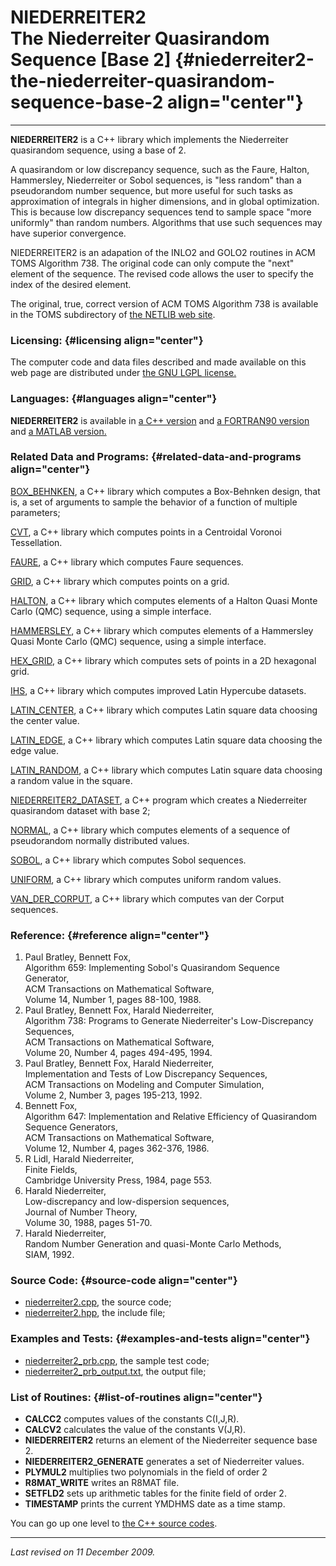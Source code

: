 NIEDERREITER2\
The Niederreiter Quasirandom Sequence \[Base 2\] {#niederreiter2-the-niederreiter-quasirandom-sequence-base-2 align="center"}
================================================

------------------------------------------------------------------------

**NIEDERREITER2** is a C++ library which implements the Niederreiter
quasirandom sequence, using a base of 2.

A quasirandom or low discrepancy sequence, such as the Faure, Halton,
Hammersley, Niederreiter or Sobol sequences, is "less random" than a
pseudorandom number sequence, but more useful for such tasks as
approximation of integrals in higher dimensions, and in global
optimization. This is because low discrepancy sequences tend to sample
space "more uniformly" than random numbers. Algorithms that use such
sequences may have superior convergence.

NIEDERREITER2 is an adapation of the INLO2 and GOLO2 routines in ACM
TOMS Algorithm 738. The original code can only compute the "next"
element of the sequence. The revised code allows the user to specify the
index of the desired element.

The original, true, correct version of ACM TOMS Algorithm 738 is
available in the TOMS subdirectory of [the NETLIB web
site](http://www.netlib.org/).

### Licensing: {#licensing align="center"}

The computer code and data files described and made available on this
web page are distributed under [the GNU LGPL
license.](../../txt/gnu_lgpl.txt)

### Languages: {#languages align="center"}

**NIEDERREITER2** is available in [a C++
version](../../cpp_src/niederreiter2/niederreiter2.html) and [a
FORTRAN90 version](../../f_src/niederreiter2/niederreiter2.html) and [a
MATLAB version.](../../m_src/niederreiter2/niederreiter2.html)

### Related Data and Programs: {#related-data-and-programs align="center"}

[BOX\_BEHNKEN](../../cpp_src/box_behnken/box_behnken.html), a C++
library which computes a Box-Behnken design, that is, a set of arguments
to sample the behavior of a function of multiple parameters;

[CVT](../../cpp_src/cvt/cvt.html), a C++ library which computes points
in a Centroidal Voronoi Tessellation.

[FAURE](../../cpp_src/faure/faure.html), a C++ library which computes
Faure sequences.

[GRID](../../cpp_src/grid/grid.html), a C++ library which computes
points on a grid.

[HALTON](../../cpp_src/halton/halton.html), a C++ library which computes
elements of a Halton Quasi Monte Carlo (QMC) sequence, using a simple
interface.

[HAMMERSLEY](../../cpp_src/hammersley/hammersley.html), a C++ library
which computes elements of a Hammersley Quasi Monte Carlo (QMC)
sequence, using a simple interface.

[HEX\_GRID](../../cpp_src/hex_grid/hex_grid.html), a C++ library which
computes sets of points in a 2D hexagonal grid.

[IHS](../../cpp_src/ihs/ihs.html), a C++ library which computes improved
Latin Hypercube datasets.

[LATIN\_CENTER](../../cpp_src/latin_center/latin_center.html), a C++
library which computes Latin square data choosing the center value.

[LATIN\_EDGE](../../cpp_src/latin_edge/latin_edge.html), a C++ library
which computes Latin square data choosing the edge value.

[LATIN\_RANDOM](../../cpp_src/latin_random/latin_random.html), a C++
library which computes Latin square data choosing a random value in the
square.

[NIEDERREITER2\_DATASET](../../cpp_src/niederreiter2_dataset/niederreiter2_dataset.html),
a C++ program which creates a Niederreiter quasirandom dataset with base
2;

[NORMAL](../../cpp_src/normal/normal.html), a C++ library which computes
elements of a sequence of pseudorandom normally distributed values.

[SOBOL](../../cpp_src/sobol/sobol.html), a C++ library which computes
Sobol sequences.

[UNIFORM](../../cpp_src/uniform/uniform.html), a C++ library which
computes uniform random values.

[VAN\_DER\_CORPUT](../../cpp_src/van_der_corput/van_der_corput.html), a
C++ library which computes van der Corput sequences.

### Reference: {#reference align="center"}

1.  Paul Bratley, Bennett Fox,\
    Algorithm 659: Implementing Sobol's Quasirandom Sequence Generator,\
    ACM Transactions on Mathematical Software,\
    Volume 14, Number 1, pages 88-100, 1988.
2.  Paul Bratley, Bennett Fox, Harald Niederreiter,\
    Algorithm 738: Programs to Generate Niederreiter's Low-Discrepancy
    Sequences,\
    ACM Transactions on Mathematical Software,\
    Volume 20, Number 4, pages 494-495, 1994.
3.  Paul Bratley, Bennett Fox, Harald Niederreiter,\
    Implementation and Tests of Low Discrepancy Sequences,\
    ACM Transactions on Modeling and Computer Simulation,\
    Volume 2, Number 3, pages 195-213, 1992.
4.  Bennett Fox,\
    Algorithm 647: Implementation and Relative Efficiency of Quasirandom
    Sequence Generators,\
    ACM Transactions on Mathematical Software,\
    Volume 12, Number 4, pages 362-376, 1986.
5.  R Lidl, Harald Niederreiter,\
    Finite Fields,\
    Cambridge University Press, 1984, page 553.
6.  Harald Niederreiter,\
    Low-discrepancy and low-dispersion sequences,\
    Journal of Number Theory,\
    Volume 30, 1988, pages 51-70.
7.  Harald Niederreiter,\
    Random Number Generation and quasi-Monte Carlo Methods,\
    SIAM, 1992.

### Source Code: {#source-code align="center"}

-   [niederreiter2.cpp](niederreiter2.cpp), the source code;
-   [niederreiter2.hpp](niederreiter2.hpp), the include file;

### Examples and Tests: {#examples-and-tests align="center"}

-   [niederreiter2\_prb.cpp](niederreiter2_prb.cpp), the sample test
    code;
-   [niederreiter2\_prb\_output.txt](niederreiter2_prb_output.txt), the
    output file;

### List of Routines: {#list-of-routines align="center"}

-   **CALCC2** computes values of the constants C(I,J,R).
-   **CALCV2** calculates the value of the constants V(J,R).
-   **NIEDERREITER2** returns an element of the Niederreiter sequence
    base 2.
-   **NIEDERREITER2\_GENERATE** generates a set of Niederreiter values.
-   **PLYMUL2** multiplies two polynomials in the field of order 2
-   **R8MAT\_WRITE** writes an R8MAT file.
-   **SETFLD2** sets up arithmetic tables for the finite field of
    order 2.
-   **TIMESTAMP** prints the current YMDHMS date as a time stamp.

You can go up one level to [the C++ source codes](../cpp_src.html).

------------------------------------------------------------------------

*Last revised on 11 December 2009.*

